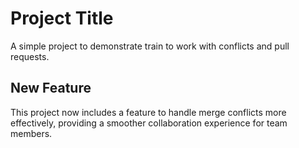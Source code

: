# Project Title

A simple project to demonstrate train to work with conflicts and pull requests.

## New Feature

This project now includes a feature to handle merge conflicts more effectively, providing a smoother collaboration experience for team members.